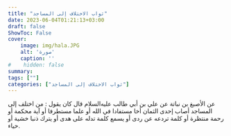 ```yaml
---
title: "ثواب الاختلاف إلى المساجد"
date: 2023-06-04T01:21:13+03:00
draft: false
ShowToc: False
cover:
    image: img/hala.JPG
    alt: 'صورة'
    caption: ''
#    hidden: false
summary: 
tags: [""]
categories: ["ثواب الاختلاف إلى المساجد"]
---
```

عن الأصبغ بن نباتة عن علي بن أبي طالب عليه‌السلام قال كان يقول :
من اختلف إلى المساجد أصاب إحدى الثمان أخا مستفادا في الله أو علما
مستطرفا أو آية محكمة أو رحمة منتظرة أو كلمة تردعه عن ردى أو يسمع
كلمة تدله على هدى أو يترك ذنبا خشية أو حياء.


